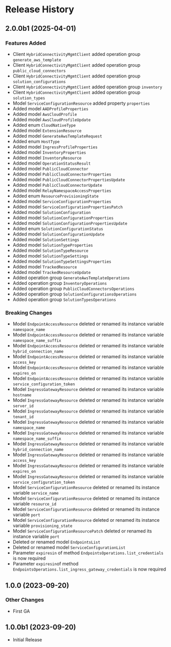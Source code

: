 # Release History

## 2.0.0b1 (2025-04-01)

### Features Added

  - Client `HybridConnectivityMgmtClient` added operation group `generate_aws_template`
  - Client `HybridConnectivityMgmtClient` added operation group `public_cloud_connectors`
  - Client `HybridConnectivityMgmtClient` added operation group `solution_configurations`
  - Client `HybridConnectivityMgmtClient` added operation group `inventory`
  - Client `HybridConnectivityMgmtClient` added operation group `solution_types`
  - Model `ServiceConfigurationResource` added property `properties`
  - Added model `AADProfileProperties`
  - Added model `AwsCloudProfile`
  - Added model `AwsCloudProfileUpdate`
  - Added enum `CloudNativeType`
  - Added model `ExtensionResource`
  - Added model `GenerateAwsTemplateRequest`
  - Added enum `HostType`
  - Added model `IngressProfileProperties`
  - Added model `InventoryProperties`
  - Added model `InventoryResource`
  - Added model `OperationStatusResult`
  - Added model `PublicCloudConnector`
  - Added model `PublicCloudConnectorProperties`
  - Added model `PublicCloudConnectorPropertiesUpdate`
  - Added model `PublicCloudConnectorUpdate`
  - Added model `RelayNamespaceAccessProperties`
  - Added enum `ResourceProvisioningState`
  - Added model `ServiceConfigurationProperties`
  - Added model `ServiceConfigurationPropertiesPatch`
  - Added model `SolutionConfiguration`
  - Added model `SolutionConfigurationProperties`
  - Added model `SolutionConfigurationPropertiesUpdate`
  - Added enum `SolutionConfigurationStatus`
  - Added model `SolutionConfigurationUpdate`
  - Added model `SolutionSettings`
  - Added model `SolutionTypeProperties`
  - Added model `SolutionTypeResource`
  - Added model `SolutionTypeSettings`
  - Added model `SolutionTypeSettingsProperties`
  - Added model `TrackedResource`
  - Added model `TrackedResourceUpdate`
  - Added operation group `GenerateAwsTemplateOperations`
  - Added operation group `InventoryOperations`
  - Added operation group `PublicCloudConnectorsOperations`
  - Added operation group `SolutionConfigurationsOperations`
  - Added operation group `SolutionTypesOperations`

### Breaking Changes

  - Model `EndpointAccessResource` deleted or renamed its instance variable `namespace_name`
  - Model `EndpointAccessResource` deleted or renamed its instance variable `namespace_name_suffix`
  - Model `EndpointAccessResource` deleted or renamed its instance variable `hybrid_connection_name`
  - Model `EndpointAccessResource` deleted or renamed its instance variable `access_key`
  - Model `EndpointAccessResource` deleted or renamed its instance variable `expires_on`
  - Model `EndpointAccessResource` deleted or renamed its instance variable `service_configuration_token`
  - Model `IngressGatewayResource` deleted or renamed its instance variable `hostname`
  - Model `IngressGatewayResource` deleted or renamed its instance variable `server_id`
  - Model `IngressGatewayResource` deleted or renamed its instance variable `tenant_id`
  - Model `IngressGatewayResource` deleted or renamed its instance variable `namespace_name`
  - Model `IngressGatewayResource` deleted or renamed its instance variable `namespace_name_suffix`
  - Model `IngressGatewayResource` deleted or renamed its instance variable `hybrid_connection_name`
  - Model `IngressGatewayResource` deleted or renamed its instance variable `access_key`
  - Model `IngressGatewayResource` deleted or renamed its instance variable `expires_on`
  - Model `IngressGatewayResource` deleted or renamed its instance variable `service_configuration_token`
  - Model `ServiceConfigurationResource` deleted or renamed its instance variable `service_name`
  - Model `ServiceConfigurationResource` deleted or renamed its instance variable `resource_id`
  - Model `ServiceConfigurationResource` deleted or renamed its instance variable `port`
  - Model `ServiceConfigurationResource` deleted or renamed its instance variable `provisioning_state`
  - Model `ServiceConfigurationResourcePatch` deleted or renamed its instance variable `port`
  - Deleted or renamed model `EndpointsList`
  - Deleted or renamed model `ServiceConfigurationList`
  - Parameter `expiresin` of method `EndpointsOperations.list_credentials` is now required
  - Parameter `expiresin`of method `EndpointsOperations.list_ingress_gateway_credentials` is now required

## 1.0.0 (2023-09-20)

### Other Changes

  - First GA

## 1.0.0b1 (2023-09-20)

* Initial Release
